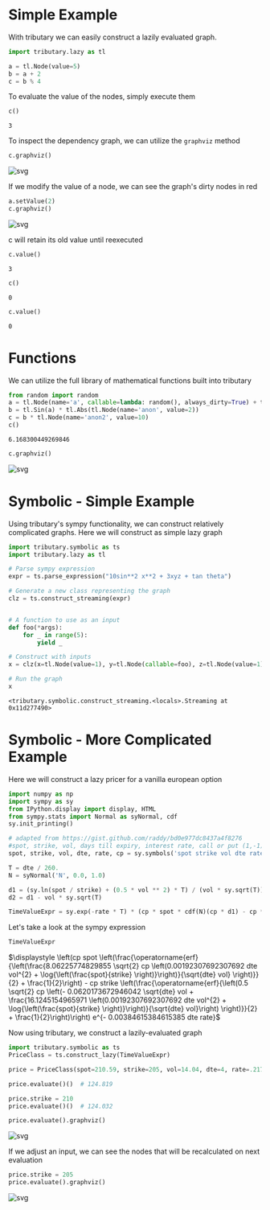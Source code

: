 # Simple Example
With tributary we can easily construct a lazily evaluated graph.


```python
import tributary.lazy as tl
```


```python
a = tl.Node(value=5)
b = a + 2
c = b % 4
```

To evaluate the value of the nodes, simply execute them


```python
c()
```




    3



To inspect the dependency graph, we can utilize the `graphviz` method


```python
c.graphviz()
```




![svg](output_6_0.svg)



If we modify the value of a node, we can see the graph's dirty nodes in red


```python
a.setValue(2)
c.graphviz()
```




![svg](output_8_0.svg)



c will retain its old value until reexecuted


```python
c.value()
```




    3




```python
c()
```




    0




```python
c.value()
```




    0



# Functions
We can utilize the full library of mathematical functions built into tributary


```python
from random import random
a = tl.Node(name='a', callable=lambda: random(), always_dirty=True) + tl.Cos(a)
b = tl.Sin(a) * tl.Abs(tl.Node(name='anon', value=2))
c = b * tl.Node(name='anon2', value=10)
c()
```




    6.168300449269846




```python
c.graphviz()
```




![svg](output_15_0.svg)



# Symbolic - Simple Example
Using tributary's sympy functionality, we can construct relatively complicated graphs. Here we will construct as simple lazy graph


```python
import tributary.symbolic as ts
import tributary.lazy as tl

# Parse sympy expression
expr = ts.parse_expression("10sin**2 x**2 + 3xyz + tan theta")

# Generate a new class representing the graph
clz = ts.construct_streaming(expr)


# A function to use as an input
def foo(*args):
    for _ in range(5):
        yield _

# Construct with inputs
x = clz(x=tl.Node(value=1), y=tl.Node(callable=foo), z=tl.Node(value=1), theta=tl.Node(value=4))

# Run the graph
x
```




    <tributary.symbolic.construct_streaming.<locals>.Streaming at 0x11d277490>



# Symbolic - More Complicated Example
Here we will construct a lazy pricer for a vanilla european option


```python
import numpy as np
import sympy as sy
from IPython.display import display, HTML
from sympy.stats import Normal as syNormal, cdf
sy.init_printing()

# adapted from https://gist.github.com/raddy/bd0e977dc8437a4f8276
#spot, strike, vol, days till expiry, interest rate, call or put (1,-1)
spot, strike, vol, dte, rate, cp = sy.symbols('spot strike vol dte rate cp')

T = dte / 260.
N = syNormal('N', 0.0, 1.0)

d1 = (sy.ln(spot / strike) + (0.5 * vol ** 2) * T) / (vol * sy.sqrt(T))
d2 = d1 - vol * sy.sqrt(T)

TimeValueExpr = sy.exp(-rate * T) * (cp * spot * cdf(N)(cp * d1) - cp * strike  * cdf(N)(cp * d2))
```

Let's take a look at the sympy expression



```python
TimeValueExpr
```




$\displaystyle \left(cp spot \left(\frac{\operatorname{erf}{\left(\frac{8.06225774829855 \sqrt{2} cp \left(0.00192307692307692 dte vol^{2} + \log{\left(\frac{spot}{strike} \right)}\right)}{\sqrt{dte} vol} \right)}}{2} + \frac{1}{2}\right) - cp strike \left(\frac{\operatorname{erf}{\left(0.5 \sqrt{2} cp \left(- 0.0620173672946042 \sqrt{dte} vol + \frac{16.1245154965971 \left(0.00192307692307692 dte vol^{2} + \log{\left(\frac{spot}{strike} \right)}\right)}{\sqrt{dte} vol}\right) \right)}}{2} + \frac{1}{2}\right)\right) e^{- 0.00384615384615385 dte rate}$



Now using tributary, we construct a lazily-evaluated graph



```python
import tributary.symbolic as ts
PriceClass = ts.construct_lazy(TimeValueExpr)

price = PriceClass(spot=210.59, strike=205, vol=14.04, dte=4, rate=.2175, cp=-1)

price.evaluate()()  # 124.819

price.strike = 210
price.evaluate()()  # 124.032

price.evaluate().graphviz()

```




![svg](output_23_0.svg)



If we adjust an input, we can see the nodes that will be recalculated on next evaluation



```python
price.strike = 205
price.evaluate().graphviz()

```




![svg](output_25_0.svg)




```python

```
